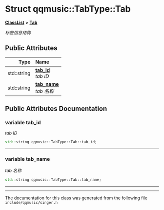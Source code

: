 

# Struct qqmusic::TabType::Tab



[**ClassList**](annotated.md) **>** [**Tab**](structqqmusic_1_1TabType_1_1Tab.md)



_标签信息结构_ 






















## Public Attributes

| Type | Name |
| ---: | :--- |
|  std::string | [**tab\_id**](#variable-tab_id)  <br>_tab ID_  |
|  std::string | [**tab\_name**](#variable-tab_name)  <br>_tab 名称_  |












































## Public Attributes Documentation




### variable tab\_id 

_tab ID_ 
```C++
std::string qqmusic::TabType::Tab::tab_id;
```




<hr>



### variable tab\_name 

_tab 名称_ 
```C++
std::string qqmusic::TabType::Tab::tab_name;
```




<hr>

------------------------------
The documentation for this class was generated from the following file `include/qqmusic/singer.h`

